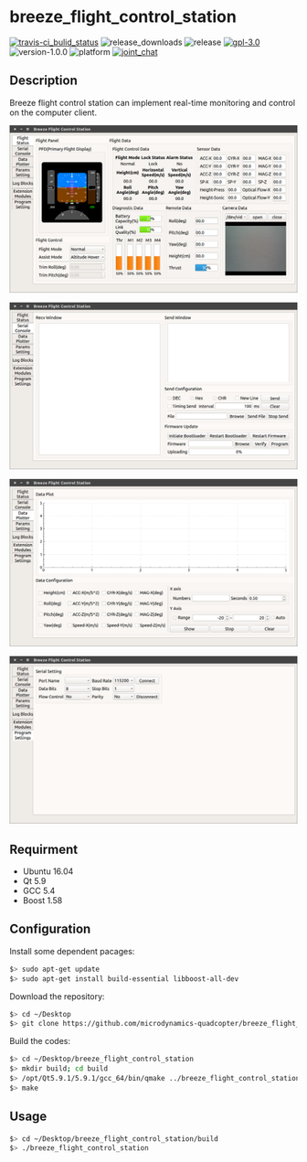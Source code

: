 # breeze_flight_control_station

[![travis-ci_bulid_status](https://travis-ci.org/microdynamics-quadcopter/breeze_flight_control_station.svg?branch=master)](https://travis-ci.org/microdynamics-quadcopter/breeze_flight_control_station) ![release_downloads](https://img.shields.io/github/downloads/microdynamics-quadcopter/breeze_flight_control_station/total.svg) ![release](https://img.shields.io/github/release/microdynamics-quadcopter/breeze_flight_control_station.svg) [![gpl-3.0](https://img.shields.io/badge/license-GPL--3.0-blue.svg)](./LICENSE) ![version-1.0.0](https://img.shields.io/badge/version-1.0.0-FF69B4.svg) ![platform](https://img.shields.io/badge/platform-linux--64%20%7C%20win--64-orange.svg) [![joint_chat](https://img.shields.io/badge/gitter-join%20chat-yellow.svg)](https://gitter.im/microdynamics-quadcopter/developer)

## Description

Breeze flight control station can implement real-time monitoring and control on the computer client.

![breeze_fcs_1_flight_status](.images/breeze_fcs_1_flight_status.png)

![breeze_fcs_2_serial_console](.images/breeze_fcs_2_serial_console.png)

![breeze_fcs_3_data_plotter](.images/breeze_fcs_3_data_plotter.png)

![breeze_fcs_7_program_settings](.images/breeze_fcs_7_program_settings.png)

## Requirment

- Ubuntu 16.04
- Qt 5.9
- GCC 5.4
- Boost 1.58

## Configuration

Install some dependent pacages:

```sh
$> sudo apt-get update
$> sudo apt-get install build-essential libboost-all-dev
```

Download the repository:

```sh
$> cd ~/Desktop
$> git clone https://github.com/microdynamics-quadcopter/breeze_flight_control_station.git
```

Build the codes:

```sh
$> cd ~/Desktop/breeze_flight_control_station
$> mkdir build; cd build
$> /opt/Qt5.9.1/5.9.1/gcc_64/bin/qmake ../breeze_flight_control_station.pro
$> make
```

## Usage

```sh
$> cd ~/Desktop/breeze_flight_control_station/build
$> ./breeze_flight_control_station
```
